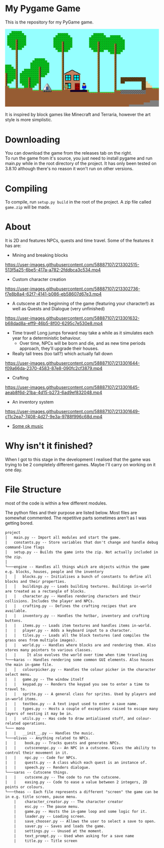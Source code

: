 # My Pygame Game

This is the repository for my PyGame game.

![An image of the game](gameplay.png)

It is inspired by block games like Minecraft and Terraria, however the art style is more simplistic.

# Downloading

You can download the game from the releases tab on the right.  
To run the game from it's source, you just need to install pygame and run main.py while in the root directory of the project. It has only been tested on 3.8.10 although there's no reason it won't run on other versions.

# Compiling

To compile, run `setup.py build` in the root of the project. A zip file called `game.zip` will be made.

# About

It is 2D and features NPCs, quests and time travel. Some of the features it has are:
- Mining and breaking blocks

https://user-images.githubusercontent.com/58887107/213302515-513f5a25-6be5-417a-a782-2fddbca3c534.mp4

- Custom character creation

https://user-images.githubusercontent.com/58887107/213302736-f7e8b8a4-62f7-4141-b086-eb58607d67e3.mp4

- A cutscene at the beginning of the game (featuring your character!) as well as Quests and Dialogue (very unfinished)

https://user-images.githubusercontent.com/58887107/213301632-b68dad8a-eff9-46b5-8f00-6295c7e530e8.mp4

- Time travel! Long jumps forward may take a while as it simulates each year for a deterministic behaviour.
  - Over time, NPCs will be born and die, and as new time periods approach, they'll upgrade their houses.
- Really tall trees (too tall?) which actually fall down

https://user-images.githubusercontent.com/58887107/213301644-f09a66da-2370-4583-87e8-090fc2cf3879.mp4

- Crafting

https://user-images.githubusercontent.com/58887107/213301645-aeab8f6d-21ba-4d15-b273-6ad9ef832048.mp4

- An inventory system

https://user-images.githubusercontent.com/58887107/213301649-c11c2ea7-7408-4d27-9e3a-9788f996c68d.mp4

- [Some ok music](https://youtu.be/dLLbDeU_KA0)

# Why isn't it finished?

When I got to this stage in the development I realised that the game was trying to be 2 completely different games. Maybe I'll carry on working on it one day.

# File Structure
most of the code is within a few different modules.

The python files and their purpose are listed below.
Most files are somewhat commented. The repetitive parts sometimes aren't as I was getting bored.

```
project
│   main.py -- Import all modules and start the game.
|   constants.py -- Store variables that don't change and handle debug command-line flags
│   setup.py -- Builds the game into the zip. Not actually included in the zip.
│
└───engine -- Handles all things which are objects within the game e.g. blocks, houses, people and the inventory
│   │   blocks.py -- Initialises a bunch of constants to define all blocks and their properties.
│   │   buildings.py -- Loads building textures. Buildings in-world are treated as a rectangle of blocks.
|   |   character.py -- Handles rendering characters and their collisions. Includes the player and NPCs.
|   |   crafting.py -- Defines the crafting recipes that are available.
|   |   inventory.py -- Handles the hotbar, inventory and crafting buttons.
|   |   items.py -- Loads item textures and handles items in-world.
|   |   player.py -- Adds a keyboard input to a character.
|   |   tiles.py -- Loads all the block textures (and compiles the grass ones from multiple images).
|   |   world.py -- Handles where blocks are and rendering them. Also stores many pointers to various classes.
|   |     It also evolves the world over time when time traveling
└───karas -- Handles rendering some common GUI elements. Also houses the main in-game file.
|   │   colourpicker.py -- Handles the colour picker in the character select menu.
|   |   game.py -- The window itself
|   |   keypad.py -- Renders the keypad you see to enter a time to travel to.
|   |   sprite.py -- A general class for sprites. Used by players and in-world items.
|   |   textbox.py -- A text input used to enter a save name.
|   |   types.py -- Hosts a couple of exceptions raised to escape many layers of nesting it may be in.
|   |   utils.py -- Has code to draw antialiased stuff, and colour-related operations.
└─── mono
|   |   __init__.py -- Handles the music.
└───olivas -- Anything related to NPCs.
|   |    book.py -- Tracks quests and generates NPCs.
|   |    cutscenenpc.py -- An NPC in a cutscene. Gives the ability to control their movement in it.
|   |    npc.py -- Code for NPCs.
|   |    quests.py -- A class which each quest is an instance of.
|   |    speech.py -- Renders dialogue.
└───saras -- Cutscene things.
|   |    cutscene.py -- The code to run the cutscene.
|   |    easing.py -- Code to ease a value between 2 integers, 2D points or colours.
└───theas -- Each file represents a different "screen" the game can be in e.g. title screen, pause menu.
    |    character_creator.py -- The character creator
    |    esc.py -- The pause menu.
    |    game.py -- Hosts the in-game loop and some logic for it.
    |    loader.py -- Loading screen.
    |    save_chooser.py -- Allows the user to select a save to open.
    |    saver.py -- Saves and loads the game.
    |    settings.py -- Unused at the moment.
    |    text_prompt.py -- Used when asking for a save name
    |    title.py -- Title screen
```

